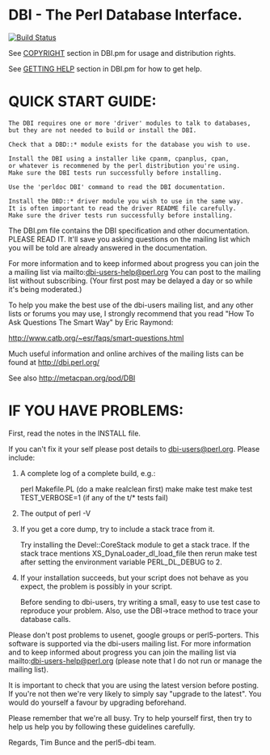 # DBI - The Perl Database Interface.

[![Build Status](https://github.com/perl5-dbi/dbi/workflows/Test/badge.svg)](https://github.com/perl5-dbi/dbi/actions)

See [COPYRIGHT](https://metacpan.org/module/DBI#COPYRIGHT)
section in DBI.pm for usage and distribution rights.

See [GETTING HELP](https://metacpan.org/module/DBI#GETTING-HELP)
section in DBI.pm for how to get help.

# QUICK START GUIDE:

    The DBI requires one or more 'driver' modules to talk to databases,
    but they are not needed to build or install the DBI.

    Check that a DBD::* module exists for the database you wish to use.

    Install the DBI using a installer like cpanm, cpanplus, cpan,
    or whatever is recommened by the perl distribution you're using.
    Make sure the DBI tests run successfully before installing.

    Use the 'perldoc DBI' command to read the DBI documentation.

    Install the DBD::* driver module you wish to use in the same way.
    It is often important to read the driver README file carefully.
    Make sure the driver tests run successfully before installing.

The DBI.pm file contains the DBI specification and other documentation.
PLEASE READ IT. It'll save you asking questions on the mailing list
which you will be told are already answered in the documentation.

For more information and to keep informed about progress you can join
the a mailing list via mailto:dbi-users-help@perl.org
You can post to the mailing list without subscribing. (Your first post may be
delayed a day or so while it's being moderated.)

To help you make the best use of the dbi-users mailing list,
and any other lists or forums you may use, I strongly
recommend that you read "How To Ask Questions The Smart Way"
by Eric Raymond:
 
  http://www.catb.org/~esr/faqs/smart-questions.html

Much useful information and online archives of the mailing lists can be
found at http://dbi.perl.org/

See also http://metacpan.org/pod/DBI


# IF YOU HAVE PROBLEMS:

First, read the notes in the INSTALL file.

If you can't fix it your self please post details to dbi-users@perl.org.
Please include:

1. A complete log of a complete build, e.g.:

    perl Makefile.PL           (do a make realclean first)
    make
    make test
    make test TEST_VERBOSE=1   (if any of the t/* tests fail)

2. The output of perl -V

3. If you get a core dump, try to include a stack trace from it.

    Try installing the Devel::CoreStack module to get a stack trace.
    If the stack trace mentions XS_DynaLoader_dl_load_file then rerun
    make test after setting the environment variable PERL_DL_DEBUG to 2.

4. If your installation succeeds, but your script does not behave
   as you expect, the problem is possibly in your script.

    Before sending to dbi-users, try writing a small, easy to use test case to
    reproduce your problem. Also, use the DBI->trace method to trace your
    database calls.

Please don't post problems to usenet, google groups or perl5-porters.
This software is supported via the dbi-users mailing list.  For more
information and to keep informed about progress you can join the
mailing list via mailto:dbi-users-help@perl.org
(please note that I do not run or manage the mailing list).

It is important to check that you are using the latest version before
posting. If you're not then we're very likely to simply say "upgrade to
the latest". You would do yourself a favour by upgrading beforehand.

Please remember that we're all busy. Try to help yourself first,
then try to help us help you by following these guidelines carefully.

Regards,
Tim Bunce and the perl5-dbi team.
